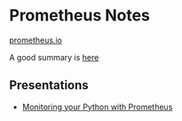 # Prometheus Notes

[prometheus.io](https://prometheus.io)

A good summary is [here](https://ordina-jworks.github.io/monitoring/2016/09/23/Monitoring-with-Prometheus.html)

## Presentations

* [Monitoring your Python with Prometheus](https://www.slideshare.net/brianbrazil/python-ireland-monitoring-your-python-with-prometheus)